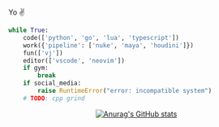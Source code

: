 Yo ✌️

```py
while True:
    code(['python', 'go', 'lua', 'typescript'])
    work({'pipeline': ['nuke', 'maya', 'houdini']})
    fun(['vj'])
    editor(['vscode', 'neovim'])
    if gym:
        break
    if social_media:
        raise RuntimeError("error: incompatible system")
    # TODO: cpp grind
```
<div align="center">
  <a href="https://github.com/anuraghazra/github-readme-stats">
    <img src="https://github-readme-stats.vercel.app/api?username=sisoe24&show_icons=true&theme=onedark" alt="Anurag's GitHub stats">
  </a>
</div>
